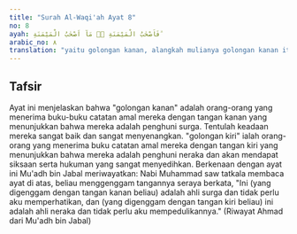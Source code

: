 ```yaml
---
title: "Surah Al-Waqi'ah Ayat 8"
no: 8
ayah: فَاَصْحٰبُ الْمَيْمَنَةِ ەۙ مَآ اَصْحٰبُ الْمَيْمَنَةِ ۗ
arabic_no: ٨
translation: "yaitu golongan kanan, alangkah mulianya golongan kanan itu,"
---
```


## Tafsir

Ayat ini menjelaskan bahwa "golongan kanan" adalah orang-orang yang menerima buku-buku catatan amal mereka dengan tangan kanan yang menunjukkan bahwa mereka adalah penghuni surga. Tentulah keadaan mereka sangat baik dan sangat menyenangkan. "golongan kiri" ialah orang-orang yang menerima buku catatan amal mereka dengan tangan kiri yang menunjukkan bahwa mereka adalah penghuni neraka dan akan mendapat siksaan serta hukuman yang sangat menyedihkan. Berkenaan dengan ayat ini Mu'adh bin Jabal meriwayatkan: Nabi Muhammad saw tatkala membaca ayat di atas, beliau menggenggam tangannya seraya berkata, "Ini (yang digenggam dengan tangan kanan beliau) adalah ahli surga dan tidak perlu aku memperhatikan, dan (yang digenggam dengan tangan kiri beliau) ini adalah ahli neraka dan tidak perlu aku mempedulikannya." (Riwayat Ahmad dari Mu'adh bin Jabal)
